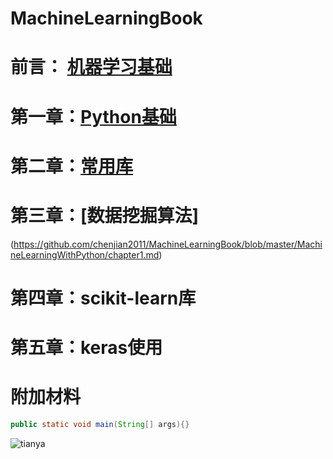 # MachineLearningBook
# 前言： [机器学习基础](https://github.com/chenjian2011/MachineLearningBook/blob/master/prechapter/prechapter.md)
# 第一章：[Python基础](https://github.com/chenjian2011/MachineLearningBook/blob/master/chapter1/chapter1.md)
# 第二章：[常用库](https://github.com/chenjian2011/MachineLearningBook/blob/master/chapter2/chapter2.md)
# 第三章：[数据挖掘算法]
(https://github.com/chenjian2011/MachineLearningBook/blob/master/MachineLearningWithPython/chapter1.md)
# 第四章：scikit-learn库
# 第五章：keras使用
# 附加材料

```java
public static void main(String[] args){}
```
![tianya](http://www.baidu.com/img/bdlogo.gif "tianyalogo")  
